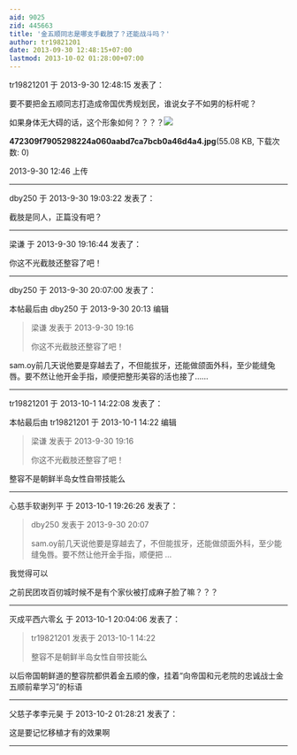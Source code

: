 ```yaml
---
aid: 9025
zid: 445663
title: '金五顺同志是哪支手截肢了？还能战斗吗？'
author: tr19821201
date: 2013-09-30 12:48:15+07:00
lastmod: 2013-10-02 01:28:00+07:00
---
```


tr19821201 于 2013-9-30 12:48:15 发表了：

要不要把金五顺同志打造成帝国优秀规划民，谁说女子不如男的标杆呢？

如果身体无大碍的话，这个形象如何？？？？![](https://cdn.jsdelivr.net/gh/lzjluzijie/beichao@main/img/12464868czpbknn56fhh2z.jpg)



**472309f7905298224a060aabd7ca7bcb0a46d4a4.jpg**(55.08 KB, 下载次数: 0)



2013-9-30 12:46 上传

---------

dby250 于 2013-9-30 19:03:22 发表了：

截肢是同人，正篇没有吧？

---------

梁谦 于 2013-9-30 19:16:44 发表了：

你这不光截肢还整容了吧！

---------

dby250 于 2013-9-30 20:07:00 发表了：

本帖最后由 dby250 于 2013-9-30 20:13 编辑 


> 
> 梁谦 发表于 2013-9-30 19:16
> 
> 你这不光截肢还整容了吧！



sam.oy前几天说他要是穿越去了，不但能拔牙，还能做颌面外科，至少能缝兔唇。要不然让他开金手指，顺便把整形美容的活也接了……

---------

tr19821201 于 2013-10-1 14:22:08 发表了：

本帖最后由 tr19821201 于 2013-10-1 14:22 编辑 


> 
> 梁谦 发表于 2013-9-30 19:16
> 
> 你这不光截肢还整容了吧！



整容不是朝鲜半岛女性自带技能么

---------

心慈手软谢列平 于 2013-10-1 19:26:26 发表了：

> dby250 发表于 2013-9-30 20:07
> 
> sam.oy前几天说他要是穿越去了，不但能拔牙，还能做颌面外科，至少能缝兔唇。要不然让他开金手指，顺便把 ...



我觉得可以

之前民团攻百仞城时候不是有个家伙被打成麻子脸了嘛？？？

---------

灭成平西六零幺 于 2013-10-1 20:04:06 发表了：

> tr19821201 发表于 2013-10-1 14:22
> 
> 整容不是朝鲜半岛女性自带技能么



以后帝国朝鲜道的整容院都供着金五顺的像，挂着“向帝国和元老院的忠诚战士金五顺前辈学习”的标语

---------

父慈子孝李元昊 于 2013-10-2 01:28:21 发表了：

这是要记忆移植才有的效果啊

---------

